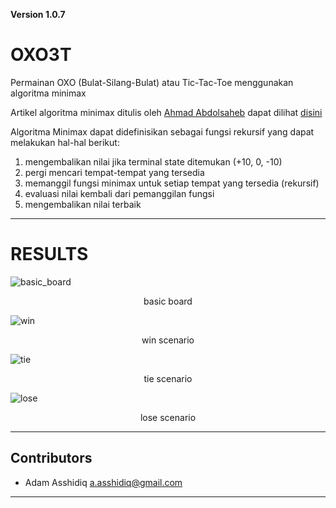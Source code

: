 **Version 1.0.7**

# OXO3T
Permainan OXO (Bulat-Silang-Bulat) atau Tic-Tac-Toe menggunakan algoritma minimax

Artikel algoritma minimax ditulis oleh [Ahmad Abdolsaheb](<http://abdolsa.com/>) dapat dilihat [disini](https://medium.freecodecamp.org/how-to-make-your-tic-tac-toe-game-unbeatable-by-using-the-minimax-algorithm-9d690bad4b37)

Algoritma Minimax dapat didefinisikan sebagai fungsi rekursif yang dapat melakukan hal-hal berikut:
1. mengembalikan nilai jika terminal state ditemukan (+10, 0, -10)
2. pergi mencari tempat-tempat yang tersedia
3. memanggil fungsi minimax untuk setiap tempat yang tersedia (rekursif)
4. evaluasi nilai kembali dari pemanggilan fungsi
5. mengembalikan nilai terbaik

---	
# RESULTS
![basic_board](https://user-images.githubusercontent.com/15196785/44844718-e3ee5a80-ac75-11e8-880e-06f9abb22885.png)
<div style="text-align: center"> basic board </div>

![win](https://user-images.githubusercontent.com/15196785/44844732-ee105900-ac75-11e8-9968-04b9b033c7f9.png)
<center>win scenario</center>

![tie](https://user-images.githubusercontent.com/15196785/44844730-eb156880-ac75-11e8-9c02-b2c7357f705b.png)
<center>tie scenario</center>

![lose](https://user-images.githubusercontent.com/15196785/44844726-e94ba500-ac75-11e8-886a-cc60952fd497.png)
<center>lose scenario</center>

---
## Contributors
- Adam Asshidiq <a.asshidiq@gmail.com>
---
